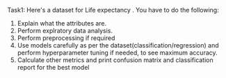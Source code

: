 Task1:
Here's a dataset for Life expectancy . You have to do the following:
1. Explain what the attributes are.
2. Perform explratory data analysis.
3. Perform preprocessing if required
4. Use models carefully as per the dataset(classification/regression) and perform hyperparameter tuning if needed, to see maximum accuracy.
5. Calculate other metrics and print confusion matrix and classification report for the best model

